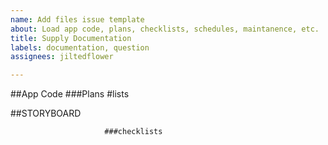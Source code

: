 ```yaml
---
name: Add files issue template
about: Load app code, plans, checklists, schedules, maintanence, etc.
title: Supply Documentation
labels: documentation, question
assignees: jiltedflower

---
```


##App Code
                                                                  ###Plans
                                             #lists

##STORYBOARD


                         ###checklists
